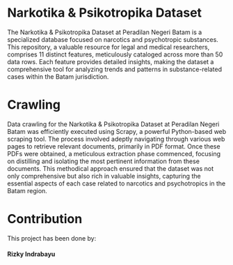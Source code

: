 # Narkotika & Psikotropika Dataset
The Narkotika & Psikotropika Dataset at Peradilan Negeri Batam is a specialized database focused on narcotics and psychotropic substances. This repository, a valuable resource for legal and medical researchers, comprises 11 distinct features, meticulously cataloged across more than 50 data rows. Each feature provides detailed insights, making the dataset a comprehensive tool for analyzing trends and patterns in substance-related cases within the Batam jurisdiction. <br>

# Crawling
Data crawling for the Narkotika & Psikotropika Dataset at Peradilan Negeri Batam was efficiently executed using Scrapy, a powerful Python-based web scraping tool. The process involved adeptly navigating through various web pages to retrieve relevant documents, primarily in PDF format. Once these PDFs were obtained, a meticulous extraction phase commenced, focusing on distilling and isolating the most pertinent information from these documents. This methodical approach ensured that the dataset was not only comprehensive but also rich in valuable insights, capturing the essential aspects of each case related to narcotics and psychotropics in the Batam region.<br>

# Contribution
This project has been done by: <br>
#### Rizky Indrabayu
